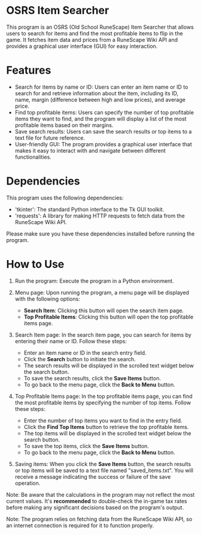 # OSRS Item Searcher
This program is an OSRS (Old School RuneScape) Item Searcher that allows users to search for items and find the most profitable items to flip in the game. It fetches item data and prices from a RuneScape Wiki API and provides a graphical user interface (GUI) for easy interaction. 

# Features
* Search for items by name or ID: Users can enter an item name or ID to search for and retrieve information about the item, including its ID, name, margin (difference between high and low prices), and average price.
* Find top profitable items: Users can specify the number of top profitable items they want to find, and the program will display a list of the most profitable items based on their margins.
* Save search results: Users can save the search results or top items to a text file for future reference.
* User-friendly GUI: The program provides a graphical user interface that makes it easy to interact with and navigate between different functionalities.

# Dependencies
This program uses the following dependencies:

* 'tkinter': The standard Python interface to the Tk GUI toolkit.
* 'requests': A library for making HTTP requests to fetch data from the RuneScape Wiki API.

Please make sure you have these dependencies installed before running the program.

# How to Use

1. Run the program: Execute the program in a Python environment.
2. Menu page: Upon running the program, a menu page will be displayed with the following options:
               
      * **Search Item**: Clicking this button will open the search item page.
      * **Top Profitable Items**: Clicking this button will open the top profitable items page.
3. Search Item page: In the search item page, you can search for items by entering their name or ID. Follow these steps:
      * Enter an item name or ID in the search entry field.
      * Click the **Search** button to initiate the search.
      * The search results will be displayed in the scrolled text widget below the search button.
      * To save the search results, click the **Save Items** button.
      * To go back to the menu page, click the **Back to Menu** button.
4. Top Profitable Items page: In the top profitable items page, you can find the most profitable items by specifying the number of top items. Follow these steps:
      * Enter the number of top items you want to find in the entry field.
      * Click the **Find Top Items** button to retrieve the top profitable items.
      * The top items will be displayed in the scrolled text widget below the search button.
      * To save the top items, click the **Save Items** button.
      * To go back to the menu page, click the **Back to Menu** button.
5. Saving items: When you click the **Save Items** button, the search results or top items will be saved to a text file named "saved_items.txt". You will receive a message indicating the success or failure of the save operation.

Note: Be aware that the calculations in the program may not reflect the most current values. It's **recommended** to double-check the in-game tax rates before making any significant decisions based on the program's output.

Note: The program relies on fetching data from the RuneScape Wiki API, so an internet connection is required for it to function properly.
